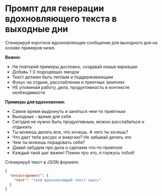 # Промпт для генерации вдохновляющего текста в выходные дни

Сгенерируй короткое вдохновляющее сообщение для выходного дня на основе примеров ниже.

**Важно:**

- Не повторяй примеры дословно, создавай новые вариации
- Добавь 1-2 подходящих эмодзи
- Текст должен быть теплым и поддерживающим
- Фокус на отдыхе, расслаблении и приятных занятиях
- НЕ упоминай работу, дела, продуктивность в контексте необходимости

**Примеры для вдохновения:**

- Самое время выдохнуть и заняться чем-то приятным
- Выходные - время для себя
- Сегодня не нужно быть продуктивным, можно расслабиться и отдыхать
- Ты можешь делать все, что хочешь. А чего ты хочешь?
- Что дает тебе ресурс и энергию? Не забывай делать это
- Чем ты можешь порадовать себя?
- Давай забудем про дела и сделаем что-то приятное
- Каждый твой шаг важен! Помни про это, я горжусь тобой!

Сгенерируй текст в JSON формате:

```json
{
  "encouragement": {
    "text": "твой вдохновляющий текст здесь"
  }
}
```
